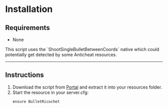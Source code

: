 
# Installation

## Requirements

* None

<div class="infobox warning" markdown="1">
This script uses the `ShootSingleBulletBetweenCoords` native which could potentially get detected 
by some Anticheat resources.
</div>

***

## Instructions

1. Download the script from [Portal](https://portal.cfx.re/assets/granted-assets) and extract it 
   into your resources folder.
2. Start the resource in your server.cfg:
    ```
    ensure BulletRicochet
    ```
